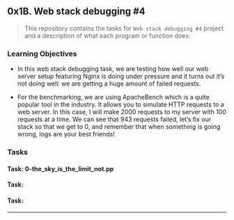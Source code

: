 ## 0x1B. Web stack debugging #4

> This repository contains the tasks for `Web stack debugging #4` project and a description of what each program or function does:

### Learning Objectives

* In this web stack debugging task, we are testing how well our web server setup featuring Nginx is doing under pressure and it turns out it’s not doing well: we are getting a huge amount of failed requests.

* For the benchmarking, we are using ApacheBench which is a quite popular tool in the industry. It allows you to simulate HTTP requests to a web server. In this case, I will make 2000 requests to my server with 100 requests at a time. We can see that 943 requests failed, let’s fix our stack so that we get to 0, and remember that when something is going wrong, logs are your best friends!


### Tasks

#### Task: 0-the_sky_is_the_limit_not.pp


#### Task: 


#### Task: 



____


